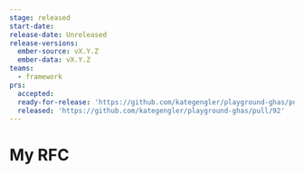 ```yaml
---
stage: released
start-date:
release-date: Unreleased
release-versions:
  ember-source: vX.Y.Z
  ember-data: vX.Y.Z
teams:
  - framework
prs:
  accepted:
  ready-for-release: 'https://github.com/kategengler/playground-ghas/pull/89'
  released: 'https://github.com/kategengler/playground-ghas/pull/92'
---
```

# My RFC

